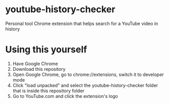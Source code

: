 # youtube-history-checker
Personal tool Chrome extension that helps search for a YouTube video in history

# Using this yourself
1. Have Google Chrome
2. Download this repository
3. Open Google Chrome, go to chrome://extensions, switch it to developer mode
4. Click "load unpacked" and select the youtube-history-checker folder that is inside this repository folder
5. Go to YouTube.com and click the extension's logo
